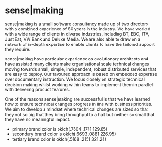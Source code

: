  # sense|making

sense|making is a small software consultancy made up of two directors with a combined experience of 50 years in the industry. We have worked with a wide range of clients in diverse industries, including BT, BBC, ITV, Just Eat, VW Bank and Deluxe Media. We are also able to draw on a network of in-depth expertise to enable clients to have the tailored support they require. 

sense|making have particular experience as evolutionary architects and have assisted many clients make organisational scale technical changes moving towards small, simple, independent, robust distributed services that are easy to deploy.  Our favoured approach is based on embedded expertise over documentary instruction. We focus closely on strategic technical decision making whilst working within teams to implement them in parallel with delivering product features.

One of the reasons sense|making are successful is that we have learned how to ensure techinical changes progress in line with business priorities.  We aim to develop a mindset where technical changes are sized so that they not so big that they bring throughput to a halt but neither so small that they have no meaningful impact.

- primary brand color is oklch(.7604 .1741 129.85)
- secondary brand color is oklch(.6693 .0881 226.95)
- tertiary brand color is oklch(.5168 .2151 321.24)
